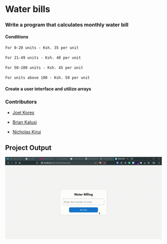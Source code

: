 # Water bills

### Write a program that calculates monthly water bill

#### Conditions

```
For 0-20 units - Ksh. 35 per unit

For 21-49 units - Ksh. 40 per unit

For 50-100 units - Ksh. 45 per unit

For units above 100 - Ksh. 50 per unit
```

#### Create a user interface and utilize arrays

### Contributors

- [Joel Kores](https://github.com/0xAckerMan)

- [Brian Kalusi](https://github.com/brianMunyao)

- [Nicholas Kirui](https://github.com/Kirui05)

## Project Output

![screenshot](/screenshot.gif)
